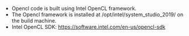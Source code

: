 - Opencl code is built using Intel OpenCL framework.
- The Opencl framework is installed at /opt/intel/system_studio_2019/ on the build machine.
- Intel OpenCL SDK: https://software.intel.com/en-us/opencl-sdk
